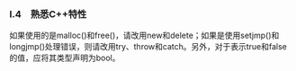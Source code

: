### I.4　熟悉C++特性

如果使用的是malloc()和free()，请改用new和delete；如果是使用setjmp()和longjmp()处理错误，则请改用try、throw和catch。另外，对于表示true和false的值，应将其类型声明为bool。

